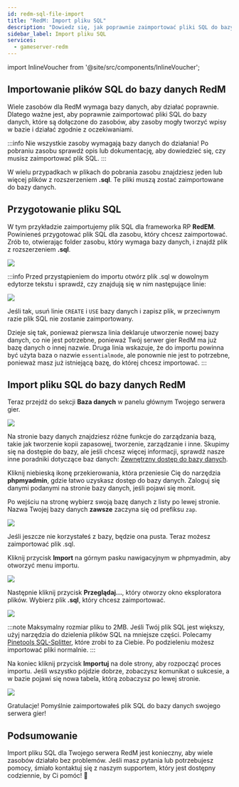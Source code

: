 ```yaml
---
id: redm-sql-file-import
title: "RedM: Import pliku SQL"
description: "Dowiedz się, jak poprawnie zaimportować pliki SQL do bazy danych RedM, aby zapewnić działanie zasobów i integrację z bazą danych → Sprawdź teraz"
sidebar_label: Import pliku SQL
services:
  - gameserver-redm
---
```


import InlineVoucher from '@site/src/components/InlineVoucher';

<InlineVoucher />

## Importowanie plików SQL do bazy danych RedM

Wiele zasobów dla RedM wymaga bazy danych, aby działać poprawnie. Dlatego ważne jest, aby poprawnie zaimportować pliki SQL do bazy danych, które są dołączone do zasobów, aby zasoby mogły tworzyć wpisy w bazie i działać zgodnie z oczekiwaniami.

:::info
Nie wszystkie zasoby wymagają bazy danych do działania! Po pobraniu zasobu sprawdź opis lub dokumentację, aby dowiedzieć się, czy musisz zaimportować plik SQL.
:::

W wielu przypadkach w plikach do pobrania zasobu znajdziesz jeden lub więcej plików z rozszerzeniem **.sql**. Te pliki muszą zostać zaimportowane do bazy danych.

## Przygotowanie pliku SQL

W tym przykładzie zaimportujemy plik SQL dla frameworka RP **RedEM**. Powinieneś przygotować plik SQL dla zasobu, który chcesz zaimportować. Zrób to, otwierając folder zasobu, który wymaga bazy danych, i znajdź plik z rozszerzeniem **.sql**.

![](https://github.com/zaphosting/docs/assets/42719082/331d2a3d-0d81-4b39-8ad6-d0aba84ff19c)

:::info
Przed przystąpieniem do importu otwórz plik .sql w dowolnym edytorze tekstu i sprawdź, czy znajdują się w nim następujące linie:

![](https://github.com/zaphosting/docs/assets/42719082/dfc43c55-9918-45e7-99eb-1f70193c0be1)

Jeśli tak, usuń linie `CREATE` i `USE` bazy danych i zapisz plik, w przeciwnym razie plik SQL nie zostanie zaimportowany.

Dzieje się tak, ponieważ pierwsza linia deklaruje utworzenie nowej bazy danych, co nie jest potrzebne, ponieważ Twój serwer gier RedM ma już bazę danych o innej nazwie. Druga linia wskazuje, że do importu powinna być użyta baza o nazwie `essentialmode`, ale ponownie nie jest to potrzebne, ponieważ masz już istniejącą bazę, do której chcesz importować.
:::

## Import pliku SQL do bazy danych RedM

Teraz przejdź do sekcji **Baza danych** w panelu głównym Twojego serwera gier.

![](https://github.com/zaphosting/docs/assets/42719082/5f0f81ec-832b-4b9e-a39a-8ec78fd10890)

Na stronie bazy danych znajdziesz różne funkcje do zarządzania bazą, takie jak tworzenie kopii zapasowej, tworzenie, zarządzanie i inne. Skupimy się na dostępie do bazy, ale jeśli chcesz więcej informacji, sprawdź nasze inne poradniki dotyczące baz danych: [Zewnętrzny dostęp do bazy danych](gameserver-database-external-access.md).

Kliknij niebieską ikonę przekierowania, która przeniesie Cię do narzędzia **phpmyadmin**, gdzie łatwo uzyskasz dostęp do bazy danych. Zaloguj się danymi podanymi na stronie bazy danych, jeśli pojawi się monit.

Po wejściu na stronę wybierz swoją bazę danych z listy po lewej stronie. Nazwa Twojej bazy danych **zawsze** zaczyna się od prefiksu `zap`.

![](https://github.com/zaphosting/docs/assets/42719082/30fa6041-b94e-4ac8-a3cd-286cca226dba)

Jeśli jeszcze nie korzystałeś z bazy, będzie ona pusta. Teraz możesz zaimportować plik .sql.

Kliknij przycisk **Import** na górnym pasku nawigacyjnym w phpmyadmin, aby otworzyć menu importu.

![](https://github.com/zaphosting/docs/assets/42719082/c0ca30f0-c520-4a71-843a-296064ba5761)

Następnie kliknij przycisk **Przeglądaj...**, który otworzy okno eksploratora plików. Wybierz plik **.sql**, który chcesz zaimportować.

![](https://github.com/zaphosting/docs/assets/42719082/02d09225-a68d-498b-a2bd-df57386ce242)

:::note
Maksymalny rozmiar pliku to 2MB. Jeśli Twój plik SQL jest większy, użyj narzędzia do dzielenia plików SQL na mniejsze części. Polecamy [Pinetools SQL-Splitter](https://pinetools.com/split-files), które zrobi to za Ciebie. Po podzieleniu możesz importować pliki normalnie.
:::

Na koniec kliknij przycisk **Importuj** na dole strony, aby rozpocząć proces importu. Jeśli wszystko pójdzie dobrze, zobaczysz komunikat o sukcesie, a w bazie pojawi się nowa tabela, którą zobaczysz po lewej stronie.

![](https://github.com/zaphosting/docs/assets/42719082/5fef5d58-78f1-4b59-bc3e-1e0af2ff981b)

Gratulacje! Pomyślnie zaimportowałeś plik SQL do bazy danych swojego serwera gier!

## Podsumowanie

Import pliku SQL dla Twojego serwera RedM jest konieczny, aby wiele zasobów działało bez problemów. Jeśli masz pytania lub potrzebujesz pomocy, śmiało kontaktuj się z naszym supportem, który jest dostępny codziennie, by Ci pomóc! 🙂

<InlineVoucher />